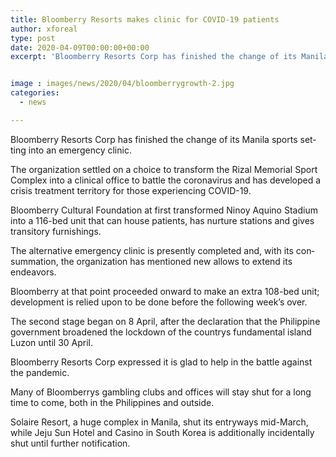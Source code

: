 ```yaml
---
title: Bloomberry Resorts makes clinic for COVID-19 patients
author: xforeal 
type: post
date: 2020-04-09T00:00:00+00:00
excerpt: 'Bloomberry Resorts Corp has finished the change of its Manila sports scene into a hospital '


image : images/news/2020/04/bloomberrygrowth-2.jpg
categories:
  - news

---
```

<span lang="EN-US">Bloomberry Resorts Corp has finished the change of its Manila sports setting into an emergency clinic. </span>

<span lang="EN-US">The organization settled on a choice to transform the Rizal Memorial Sport Complex into a clinical office to battle the coronavirus and has developed a crisis treatment territory for those experiencing COVID-19. </span>

<span lang="EN-US">Bloomberry Cultural Foundation at first transformed Ninoy Aquino Stadium into a 116-bed unit that can house patients, has nurture stations and gives transitory furnishings. </span>

<span lang="EN-US">The alternative emergency clinic is presently completed and, with its consummation, the organization has mentioned new allows to extend its endeavors. </span>

<span lang="EN-US">Bloomberry at that point proceeded onward to make an extra 108-bed unit; development is relied upon to be done before the following week&#8217;s over. </span>

<span lang="EN-US">The second stage began on 8 April, after the declaration that the Philippine government broadened the lockdown of the countrys fundamental island Luzon until 30 April. </span>

<span lang="EN-US">Bloomberry Resorts Corp expressed it is glad to help in the battle against the pandemic. </span>

<span lang="EN-US">Many of Bloomberrys gambling clubs and offices will stay shut for a long time to come, both in the Philippines and outside. </span>

<span lang="EN-US">Solaire Resort, a huge complex in Manila, shut its entryways mid-March, while Jeju Sun Hotel and Casino in South Korea is additionally incidentally shut until further notification. </span>